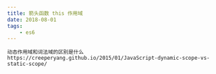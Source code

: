 ```yaml
---
title: 箭头函数 this 作用域
date: 2018-08-01
tags:
	- es6
---
```

    动态作用域和词法域的区别是什么
    https://creeperyang.github.io/2015/01/JavaScript-dynamic-scope-vs-static-scope/
